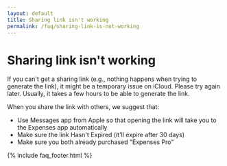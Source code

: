```yaml
---
layout: default
title: Sharing link isn't working
permalink: /faq/sharing-link-is-not-working
---
```


# Sharing link isn't working

If you can't get a sharing link (e.g., nothing happens when trying to generate the link), it might be a temporary issue on iCloud. Please try again later. Usually, it takes a few hours to be able to generate the link.

When you share the link with others, we suggest that:

- Use Messages app from Apple so that opening the link will take you to the Expenses app automatically
- Make sure the link Hasn't Expired (it'll expire after 30 days)
- Make sure you both already purchased "Expenses Pro"

{% include faq_footer.html %}
